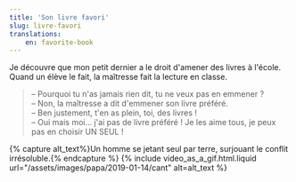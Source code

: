 ```yaml
---
title: 'Son livre favori'
slug: livre-favori
translations:
    en: favorite-book
---
```


Je découvre que mon petit dernier a le droit d'amener des livres à l'école. Quand un élève le fait, la maîtresse fait la lecture en classe.

<!-- more -->

> – Pourquoi tu n'as jamais rien dit, tu ne veux pas en emmener ?  
> – Non, la maîtresse a dit d'emmener son livre préféré.  
> – Ben justement, t'en as plein, toi, des livres !  
> – Oui mais moi… j'ai pas de livre préféré ! Je les aime tous, je peux pas en choisir UN SEUL !

{% capture alt_text%}Un homme se jetant seul par terre, surjouant le conflit irrésoluble.{% endcapture %} {% include video_as_a_gif.html.liquid
url="/assets/images/papa/2019-01-14/cant"
alt=alt_text
%}

